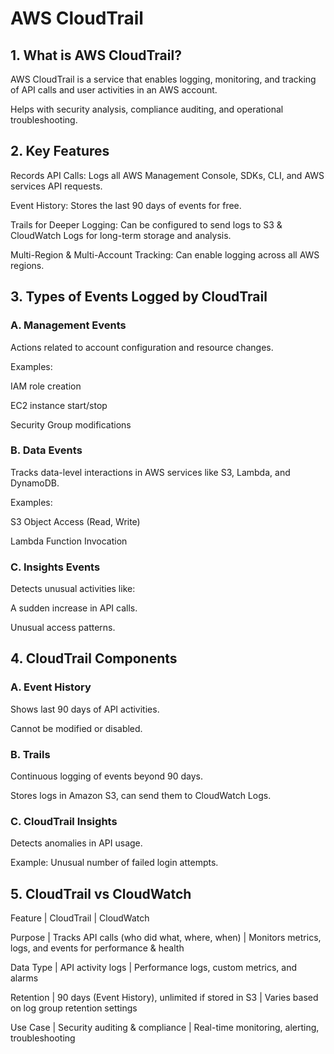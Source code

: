 
# AWS CloudTrail 
## 1. What is AWS CloudTrail?
AWS CloudTrail is a service that enables logging, monitoring, and tracking of API calls and user activities in an AWS account.

Helps with security analysis, compliance auditing, and operational troubleshooting.

## 2. Key Features
Records API Calls: Logs all AWS Management Console, SDKs, CLI, and AWS services API requests.

Event History: Stores the last 90 days of events for free.

Trails for Deeper Logging: Can be configured to send logs to S3 & CloudWatch Logs for long-term storage and analysis.

Multi-Region & Multi-Account Tracking: Can enable logging across all AWS regions.


## 3. Types of Events Logged by CloudTrail

### A. Management Events
Actions related to account configuration and resource changes.

Examples:

IAM role creation

EC2 instance start/stop

Security Group modifications

### B. Data Events
Tracks data-level interactions in AWS services like S3, Lambda, and DynamoDB.

Examples:

S3 Object Access (Read, Write)

Lambda Function Invocation

### C. Insights Events
Detects unusual activities like:

A sudden increase in API calls.

Unusual access patterns.

## 4. CloudTrail Components
### A. Event History
Shows last 90 days of API activities.

Cannot be modified or disabled.

### B. Trails
Continuous logging of events beyond 90 days.

Stores logs in Amazon S3, can send them to CloudWatch Logs.


### C. CloudTrail Insights
Detects anomalies in API usage.

Example: Unusual number of failed login attempts.

## 5. CloudTrail vs CloudWatch
Feature	  |            CloudTrail	                           |                          CloudWatch

Purpose	  |  Tracks API calls (who did what, where, when)	   |  Monitors metrics, logs, and events for performance & health

Data Type |     API activity logs	                           |  Performance logs, custom metrics, and alarms

Retention | 90 days (Event History), unlimited if stored in S3 |  Varies based on log group retention settings

Use Case  |    Security auditing & compliance	               |  Real-time monitoring, alerting, troubleshooting
